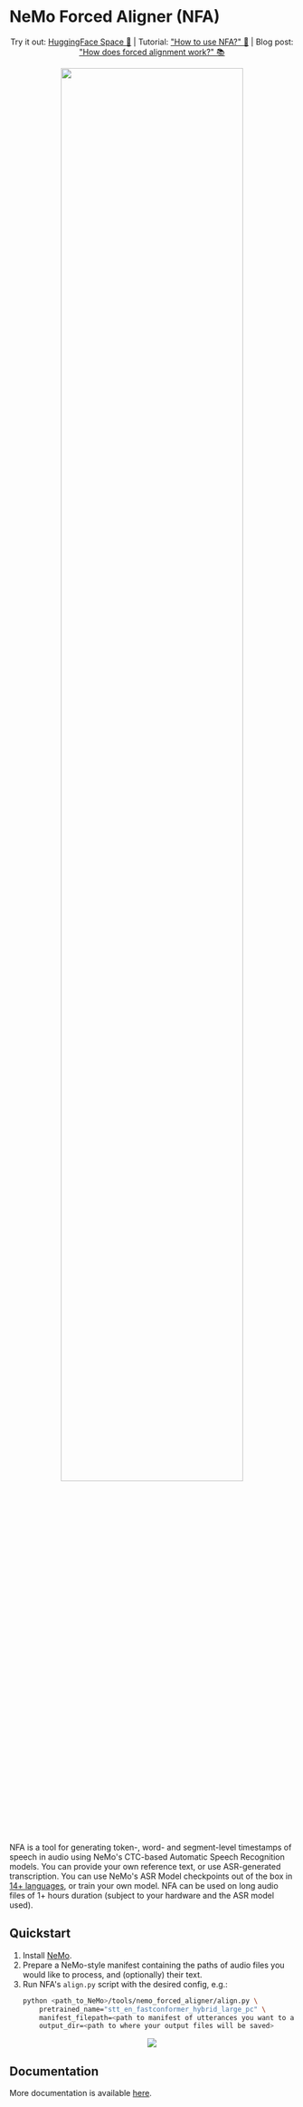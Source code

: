 # NeMo Forced Aligner (NFA)

<p align="center">
Try it out: <a href="https://huggingface.co/spaces/erastorgueva-nv/NeMo-Forced-Aligner">HuggingFace Space 🎤</a> | Tutorial: <a href="https://colab.research.google.com/github/NVIDIA/NeMo/blob/main/tutorials/tools/NeMo_Forced_Aligner_Tutorial.ipynb">"How to use NFA?" 🚀</a> | Blog post: <a href="https://nvidia-nemo.github.io/NeMo/blogs/2023/2023-08-forced-alignment/">"How does forced alignment work?" 📚</a>
</p>

<p align="center">
<img width="80%" src="https://github.com/NVIDIA/NeMo/releases/download/v1.20.0/nfa_forced_alignment_pipeline.png">
</p>

NFA is a tool for generating token-, word- and segment-level timestamps of speech in audio using NeMo's CTC-based Automatic Speech Recognition models. You can provide your own reference text, or use ASR-generated transcription. You can use NeMo's ASR Model checkpoints out of the box in [14+ languages](https://docs.nvidia.com/deeplearning/nemo/user-guide/docs/en/stable/asr/results.html#speech-recognition-languages), or train your own model. NFA can be used on long audio files of 1+ hours duration (subject to your hardware and the ASR model used).


## Quickstart
1. Install [NeMo](https://github.com/NVIDIA/NeMo#installation).
2. Prepare a NeMo-style manifest containing the paths of audio files you would like to process, and (optionally) their text.
3. Run NFA's `align.py` script with the desired config, e.g.:
    ``` bash
    python <path_to_NeMo>/tools/nemo_forced_aligner/align.py \
	    pretrained_name="stt_en_fastconformer_hybrid_large_pc" \
	    manifest_filepath=<path to manifest of utterances you want to align> \
	    output_dir=<path to where your output files will be saved>
    ```

<p align="center">
	<img src="https://github.com/NVIDIA/NeMo/releases/download/v1.20.0/nfa_run.png">
</p>

## Documentation
More documentation is available [here](https://docs.nvidia.com/deeplearning/nemo/user-guide/docs/en/main/tools/nemo_forced_aligner.html).

